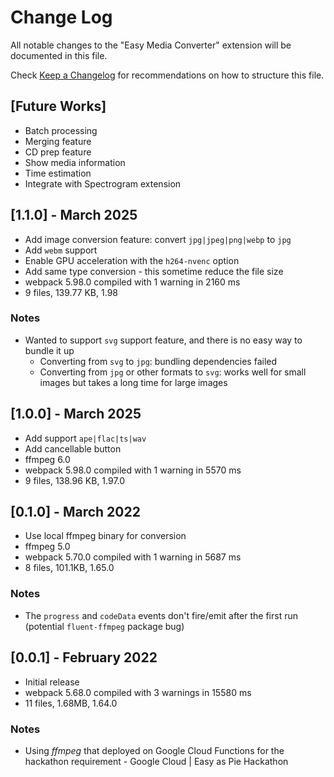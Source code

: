 # Change Log

All notable changes to the "Easy Media Converter" extension will be documented in this file.

Check [Keep a Changelog](http://keepachangelog.com) for recommendations on how to structure this file.

## [Future Works]
- Batch processing
- Merging feature
- CD prep feature
- Show media information
- Time estimation
- Integrate with Spectrogram extension

## [1.1.0] - March 2025
- Add image conversion feature: convert `jpg|jpeg|png|webp` to `jpg`
- Add `webm` support
- Enable GPU acceleration with the `h264-nvenc` option
- Add same type conversion - this sometime reduce the file size
- webpack 5.98.0 compiled with 1 warning in 2160 ms
- 9 files, 139.77 KB, 1.98

### Notes
- Wanted to support `svg` support feature, and there is no easy way  to bundle it up
  - Converting from `svg` to `jpg`: bundling dependencies failed
  - Converting from `jpg` or other formats to `svg`: works well for small images but takes a long time for large images

## [1.0.0] - March 2025
- Add support `ape|flac|ts|wav`
- Add cancellable button
- ffmpeg 6.0
- webpack 5.98.0 compiled with 1 warning in 5570 ms
- 9 files, 138.96 KB, 1.97.0

## [0.1.0] - March 2022
- Use local ffmpeg binary for conversion
- ffmpeg 5.0
- webpack 5.70.0 compiled with 1 warning in 5687 ms
- 8 files, 101.1KB, 1.65.0

### Notes
- The `progress` and `codeData` events don't fire/emit after the first run (potential `fluent-ffmpeg` package bug)

## [0.0.1] - February 2022
- Initial release
- webpack 5.68.0 compiled with 3 warnings in 15580 ms
- 11 files, 1.68MB, 1.64.0

### Notes
- Using *ffmpeg* that deployed on Google Cloud Functions for the hackathon requirement - Google Cloud | Easy as Pie Hackathon
